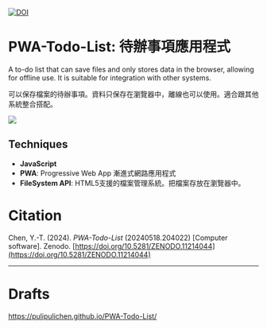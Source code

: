 [![DOI](https://zenodo.org/badge/581753750.svg)](https://zenodo.org/doi/10.5281/zenodo.11214044)

# PWA-Todo-List: 待辦事項應用程式

A to-do list that can save files and only stores data in the browser, allowing for offline use. It is suitable for integration with other systems.

可以保存檔案的待辦事項。資料只保存在瀏覽器中，離線也可以使用。適合跟其他系統整合搭配。

![](https://blogger.googleusercontent.com/img/a/AVvXsEhnIFJtKrd0QqrWc2KLgVcH9oIXVj00ZhHqj-eeBk4pkgKf7iDoCZsoXyPaz30H05wNzrfEjnrtjhq5AN2XxxvEqo_TO8zCljdGrxQtSYPW7arDmnMZdwuAyeITZtV_xdYgWZ-UrZwaDkKrebN5YJLtAp-dkYvPk03kBXavMzxpB6Z0bVoYM9KnYg)

## Techniques

- **JavaScript**
- **PWA**: Progressive Web App 漸進式網路應用程式
- **FileSystem API**: HTML5支援的檔案管理系統。把檔案存放在瀏覽器中。

# Citation

Chen, Y.-T. (2024). *PWA-Todo-List* (20240518.204022) [Computer software]. Zenodo. [https://doi.org/10.5281/ZENODO.11214044](https://doi.org/10.5281/ZENODO.11214044)

----

# Drafts

https://pulipulichen.github.io/PWA-Todo-List/
